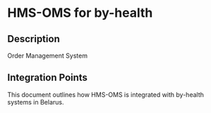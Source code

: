 # HMS-OMS for by-health

## Description

Order Management System

## Integration Points

This document outlines how HMS-OMS is integrated with by-health systems in Belarus.
